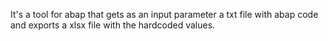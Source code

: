 It's a tool for abap that gets as an input parameter a txt file with abap code and exports a xlsx file with the hardcoded values.